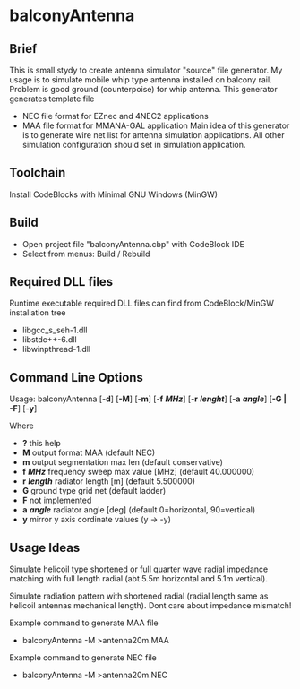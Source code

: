 # balconyAntenna

 Brief
 -----
 This is small stydy to create antenna simulator "source" file generator.
 My usage is to simulate mobile whip type antenna installed on balcony rail.
 Problem is good ground (counterpoise) for whip antenna.
 This generator generates template file
 - NEC file format for EZnec and 4NEC2 applications
 - MAA file format for MMANA-GAL application
 Main idea of this generator is to generate wire net list for antenna simulation
 applications. All other simulation configuration should set in simulation application.

 Toolchain
 ---------
 Install CodeBlocks with Minimal GNU Windows (MinGW)

 Build
 -----
 - Open project file "balconyAntenna.cbp" with CodeBlock IDE
 - Select from menus: Build / Rebuild

 Required DLL files
 ------------------
 Runtime executable required DLL files can find from CodeBlock/MinGW installation tree
 - libgcc_s_seh-1.dll
 - libstdc++-6.dll
 - libwinpthread-1.dll

 Command Line Options
 --------------------

 Usage:  balconyAntenna  [**-d**] [**-M**] [**-m**] [**-f** ***MHz***] [**-r** ***lenght***] [**-a** ***angle***] [**-G | -F**] [**-y**]

 Where

 - **?**                 this help
 - **M**                 output format MAA (default NEC)
 - **m**                 output segmentation max len (default conservative)
 - **f** ***MHz***       frequency sweep max value [MHz] (default 40.000000)
 - **r** ***length***    radiator length [m] (default 5.500000)
 - **G**                 ground type grid net (default ladder)
 - **F**                 not implemented
 - **a** ***angle***     radiator angle [deg] (default 0=horizontal, 90=vertical)
 - **y**                 mirror y axis cordinate values (y -> -y)

 Usage Ideas
 -----------
 Simulate helicoil type shortened or full quarter wave radial impedance matching
 with full length radial (abt 5.5m horizontal and 5.1m vertical).

 Simulate radiation pattern with shortened radial (radial length same as helicoil
 antennas mechanical length). Dont care about impedance mismatch!

 Example command to generate MAA file
 - balconyAntenna -M >antenna20m.MAA

 Example command to generate NEC file
 - balconyAntenna -M >antenna20m.NEC
